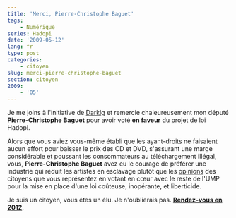 ```yaml
---
title: 'Merci, Pierre-Christophe Baguet'
tags:
    - Numérique
series: Hadopi
date: '2009-05-12'
lang: fr
type: post
categories:
    - citoyen
slug: merci-pierre-christophe-baguet
section: citoyen
2009:
    - '05'
---
```


Je me joins à l'initiative de [Darklg](http://darklg.me/2009/05/merci-michel-herbillon/) et remercie chaleureusement mon député **Pierre-Christophe Baguet** pour avoir voté **en faveur** du projet de loi Hadopi.

Alors que vous aviez vous-même établi que les ayant-droits ne faisaient aucun effort pour baisser le prix des CD et DVD, s'assurant une marge considérable et poussant les consommateurs au téléchargement illégal, vous, **Pierre-Christophe Baguet** avez eu le courage de préférer une industrie qui réduit les artistes en esclavage plutôt que les [opinions](/2009/02/courrier-adresse-ce-matin-a-pc-baguet/) des citoyens que vous représentez en votant en cœur avec le reste de l'UMP pour la mise en place d'une loi coûteuse, inopérante, et liberticide.

Je suis un citoyen, vous êtes un élu.
Je n'oublierais pas. [**Rendez-vous en 2012**](http://www2.assemblee-nationale.fr/decouvrir-l-assemblee/role-et-pouvoirs-de-l-assemblee-nationale/le-depute/l-election-des-deputes).

